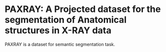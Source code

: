 # PAXRAY: A Projected dataset for the segmentation of Anatomical structures in X-RAY data

PAXRAY is a dataset for semantic segmentation task.